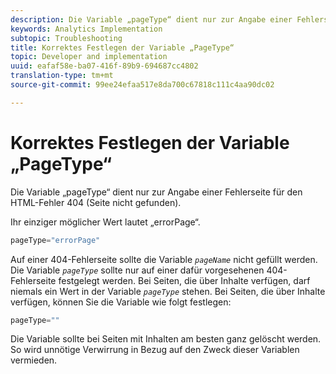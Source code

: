 ```yaml
---
description: Die Variable „pageType“ dient nur zur Angabe einer Fehlerseite für den HTML-Fehler 404 (Seite nicht gefunden).
keywords: Analytics Implementation
subtopic: Troubleshooting
title: Korrektes Festlegen der Variable „PageType“
topic: Developer and implementation
uuid: eafaf58e-ba07-416f-89b9-694687cc4802
translation-type: tm+mt
source-git-commit: 99ee24efaa517e8da700c67818c111c4aa90dc02

---
```



# Korrektes Festlegen der Variable „PageType“

Die Variable „pageType“ dient nur zur Angabe einer Fehlerseite für den HTML-Fehler 404 (Seite nicht gefunden).

Ihr einziger möglicher Wert lautet „errorPage“.

```js
pageType="errorPage"
```

Auf einer 404-Fehlerseite sollte die Variable *`pageName`* nicht gefüllt werden. Die Variable *`pageType`* sollte nur auf einer dafür vorgesehenen 404-Fehlerseite festgelegt werden. Bei Seiten, die über Inhalte verfügen, darf niemals ein Wert in der Variable *`pageType`* stehen. Bei Seiten, die über Inhalte verfügen, können Sie die Variable wie folgt festlegen:

```js
pageType=""
```

Die Variable sollte bei Seiten mit Inhalten am besten ganz gelöscht werden. So wird unnötige Verwirrung in Bezug auf den Zweck dieser Variablen vermieden.
